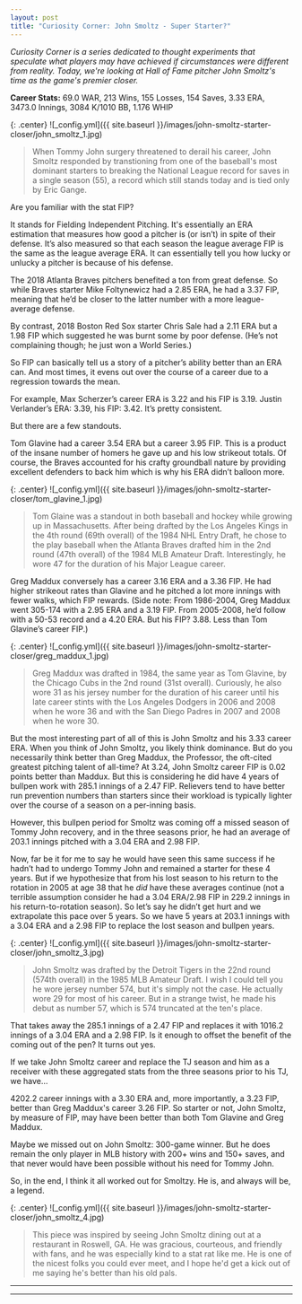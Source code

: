 ```yaml
---
layout: post
title: "Curiosity Corner: John Smoltz - Super Starter?"
---
```


_Curiosity Corner is a series dedicated to thought experiments that speculate what players may have achieved if circumstances were different from reality. Today, we're looking at Hall of Fame pitcher John Smoltz's time as the game's premier closer._  

__Career Stats:__ 69.0 WAR, 213 Wins, 155 Losses, 154 Saves, 3.33 ERA, 3473.0 Innings, 3084 K/1010 BB, 1.176 WHIP 
  
  
{: .center} 
![_config.yml]({{ site.baseurl }}/images/john-smoltz-starter-closer/john_smoltz_1.jpg)
> When Tommy John surgery threatened to derail his career, John Smoltz responded by transtioning from one of the baseball's most dominant starters to breaking the National League record for saves in a single season (55), a record which still stands today and is tied only by Eric Gange.

Are you familiar with the stat FIP? 

It stands for Fielding Independent Pitching. It's essentially an ERA estimation that measures how good a pitcher is (or isn’t) in spite of their defense. It’s also measured so that each season the league average FIP is the same as the league average ERA. It can essentially tell you how lucky or unlucky a pitcher is because of his defense. 

The 2018 Atlanta Braves pitchers benefited a ton from great defense. So while Braves starter Mike Foltynewicz had a 2.85 ERA, he had a 3.37 FIP, meaning that he’d be closer to the latter number with a more league-average defense. 

By contrast, 2018 Boston Red Sox starter Chris Sale had a 2.11 ERA but a 1.98 FIP which suggested he was burnt some by poor defense. (He’s not complaining though; he just won a World Series.)

So FIP can basically tell us a story of a pitcher’s ability better than an ERA can. And most times, it evens out over the course of a career due to a regression towards the mean. 

For example, Max Scherzer’s career ERA is 3.22 and his FIP is 3.19. Justin Verlander’s ERA: 3.39, his FIP: 3.42. It’s pretty consistent.

But there are a few standouts.

Tom Glavine had a career 3.54 ERA but a career 3.95 FIP. This is a product of the insane number of homers he gave up and his low strikeout totals. Of course, the Braves accounted for his crafty groundball nature by providing excellent defenders to back him which is why his ERA didn’t balloon more. 

{: .center} 
![_config.yml]({{ site.baseurl }}/images/john-smoltz-starter-closer/tom_glavine_1.jpg)
> Tom Glaine was a standout in both baseball and hockey while growing up in Massachusetts. After being drafted by the Los Angeles Kings in the 4th round (69th overall) of the 1984 NHL Entry Draft, he chose to the play baseball when the Atlanta Braves drafted him in the 2nd round (47th overall) of the 1984 MLB Amateur Draft. Interestingly, he wore 47 for the duration of his Major League career.

Greg Maddux conversely has a career 3.16 ERA and a 3.36 FIP. He had higher strikeout rates than Glavine and he pitched a lot more innings with fewer walks, which FIP rewards. (Side note: From 1986-2004, Greg Maddux went 305-174 with a 2.95 ERA and a 3.19 FIP. From 2005-2008, he’d follow with a 50-53 record and a 4.20 ERA. But his FIP? 3.88. Less than Tom Glavine’s career FIP.)

{: .center} 
![_config.yml]({{ site.baseurl }}/images/john-smoltz-starter-closer/greg_maddux_1.jpg)
> Greg Maddux was drafted in 1984, the same year as Tom Glavine, by the Chicago Cubs in the 2nd round (31st overall). Curiously, he also wore 31 as his jersey number for the duration of his career until his late career stints with the Los Angeles Dodgers in 2006 and 2008 when he wore 36 and with the San Diego Padres in 2007 and 2008 when he wore 30.

But the most interesting part of all of this is John Smoltz and his 3.33 career ERA. When you think of John Smoltz, you likely think dominance. But do you necessarily think better than Greg Maddux, the Professor, the oft-cited greatest pitching talent of all-time? At 3.24, John Smoltz career FIP is 0.02 points better than Maddux. But this is considering he did have 4 years of bullpen work with 285.1 innings of a 2.47 FIP. Relievers tend to have better run prevention numbers than starters since their workload is typically lighter over the course of a season on a per-inning basis.

However, this bullpen period for Smoltz was coming off a missed season of Tommy John recovery, and in the three seasons prior, he had an average of 203.1 innings pitched with a 3.04 ERA and 2.98 FIP. 

Now, far be it for me to say he would have seen this same success if he hadn’t had to undergo Tommy John and remained a starter for these 4 years. But if we hypothesize that from his lost season to his return to the rotation in 2005 at age 38 that he _did_ have these averages continue (not a terrible assumption consider he had a 3.04 ERA/2.98 FIP in 229.2 innings in his return-to-rotation season). So let’s say he didn’t get hurt and we extrapolate this pace over 5 years. So we have 5 years at 203.1 innings with a 3.04 ERA and a 2.98 FIP to replace the lost season and bullpen years.

{: .center} 
![_config.yml]({{ site.baseurl }}/images/john-smoltz-starter-closer/john_smoltz_3.jpg)
> John Smoltz was drafted by the Detroit Tigers in the 22nd round (574th overall) in the 1985 MLB Amateur Draft. I wish I could tell you he wore jersey number 574, but it's simply not the case. He actually wore 29 for most of his career. But in a strange twist, he made his debut as number 57, which is 574 truncated at the ten's place.

That takes away the 285.1 innings of a 2.47 FIP and replaces it with 1016.2 innings of a 3.04 ERA and a 2.98 FIP. Is it enough to offset the benefit of the coming out of the pen? It turns out yes.

If we take John Smoltz career and replace the TJ season and him as a receiver with these aggregated stats from the three seasons prior to his TJ, we have…

4202.2 career innings with a 3.30 ERA and, more importantly, a 3.23 FIP, better than Greg Maddux's career 3.26 FIP. So starter or not, John Smoltz, by measure of FIP, may have been better than both Tom Glavine and Greg Maddux.

Maybe we missed out on John Smoltz: 300-game winner. But he does remain the only player in MLB history with 200+ wins and 150+ saves, and that never would have been possible without his need for Tommy John. 

So, in the end, I think it all worked out for Smoltzy. He is, and always will be, a legend.

{: .center} 
![_config.yml]({{ site.baseurl }}/images/john-smoltz-starter-closer/john_smoltz_4.jpg)
> This piece was inspired by seeing John Smoltz dining out at a restaurant in Roswell, GA. He was gracious, courteous, and friendly with fans, and he was especially kind to a stat rat like me. He is one of the nicest folks you could ever meet, and I hope he'd get a kick out of me saying he's better than his old pals.

---
***
